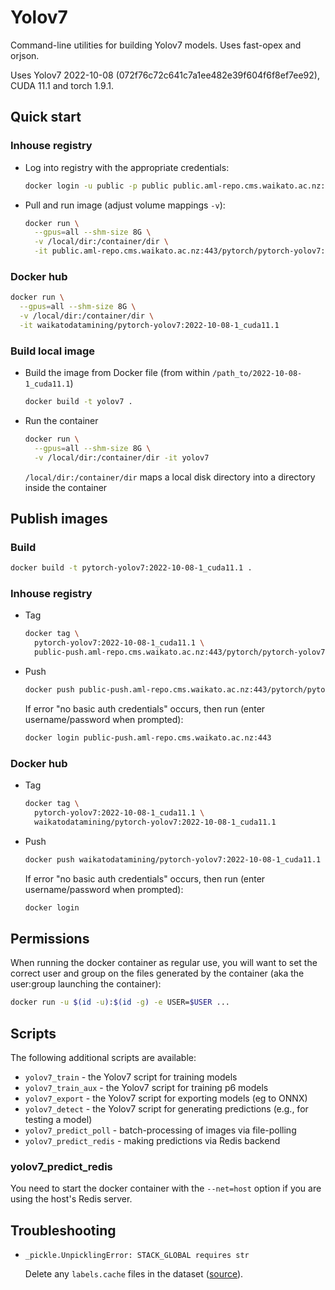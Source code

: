 # Yolov7

Command-line utilities for building Yolov7 models.  Uses fast-opex and orjson.

Uses Yolov7 2022-10-08 (072f76c72c641c7a1ee482e39f604f6f8ef7ee92), CUDA 11.1 and torch 1.9.1.


## Quick start

### Inhouse registry

* Log into registry with the appropriate credentials:

  ```bash
  docker login -u public -p public public.aml-repo.cms.waikato.ac.nz:443 
  ```

* Pull and run image (adjust volume mappings `-v`):

  ```bash
  docker run \
    --gpus=all --shm-size 8G \
    -v /local/dir:/container/dir \
    -it public.aml-repo.cms.waikato.ac.nz:443/pytorch/pytorch-yolov7:2022-10-08-1_cuda11.1
  ```

### Docker hub

  ```bash
  docker run \
    --gpus=all --shm-size 8G \
    -v /local/dir:/container/dir \
    -it waikatodatamining/pytorch-yolov7:2022-10-08-1_cuda11.1
  ```


### Build local image

* Build the image from Docker file (from within `/path_to/2022-10-08-1_cuda11.1`)

  ```bash
  docker build -t yolov7 .
  ```
  
* Run the container

  ```bash
  docker run \
    --gpus=all --shm-size 8G \
    -v /local/dir:/container/dir -it yolov7
  ```
  `/local/dir:/container/dir` maps a local disk directory into a directory inside the container


## Publish images

### Build

```bash
docker build -t pytorch-yolov7:2022-10-08-1_cuda11.1 .
```

### Inhouse registry  
  
* Tag

  ```bash
  docker tag \
    pytorch-yolov7:2022-10-08-1_cuda11.1 \
    public-push.aml-repo.cms.waikato.ac.nz:443/pytorch/pytorch-yolov7:2022-10-08-1_cuda11.1
  ```
  
* Push

  ```bash
  docker push public-push.aml-repo.cms.waikato.ac.nz:443/pytorch/pytorch-yolov7:2022-10-08-1_cuda11.1
  ```
  If error "no basic auth credentials" occurs, then run (enter username/password when prompted):
  
  ```bash
  docker login public-push.aml-repo.cms.waikato.ac.nz:443
  ```

### Docker hub  
  
* Tag

  ```bash
  docker tag \
    pytorch-yolov7:2022-10-08-1_cuda11.1 \
    waikatodatamining/pytorch-yolov7:2022-10-08-1_cuda11.1
  ```
  
* Push

  ```bash
  docker push waikatodatamining/pytorch-yolov7:2022-10-08-1_cuda11.1
  ```
  If error "no basic auth credentials" occurs, then run (enter username/password when prompted):
  
  ```bash
  docker login
  ```


## Permissions

When running the docker container as regular use, you will want to set the correct
user and group on the files generated by the container (aka the user:group launching
the container):

```bash
docker run -u $(id -u):$(id -g) -e USER=$USER ...
```


## Scripts

The following additional scripts are available:

* `yolov7_train` - the Yolov7 script for training models
* `yolov7_train_aux` - the Yolov7 script for training p6 models
* `yolov7_export` - the Yolov7 script for exporting models (eg to ONNX)
* `yolov7_detect` - the Yolov7 script for generating predictions (e.g., for testing a model)
* `yolov7_predict_poll` - batch-processing of images via file-polling
* `yolov7_predict_redis` - making predictions via Redis backend


### yolov7_predict_redis
 
You need to start the docker container with the `--net=host` option if you are using the host's Redis server.


## Troubleshooting

* `_pickle.UnpicklingError: STACK_GLOBAL requires str`

  Delete any `labels.cache` files in the dataset ([source](https://github.com/WongKinYiu/yolov7/issues/163)).

